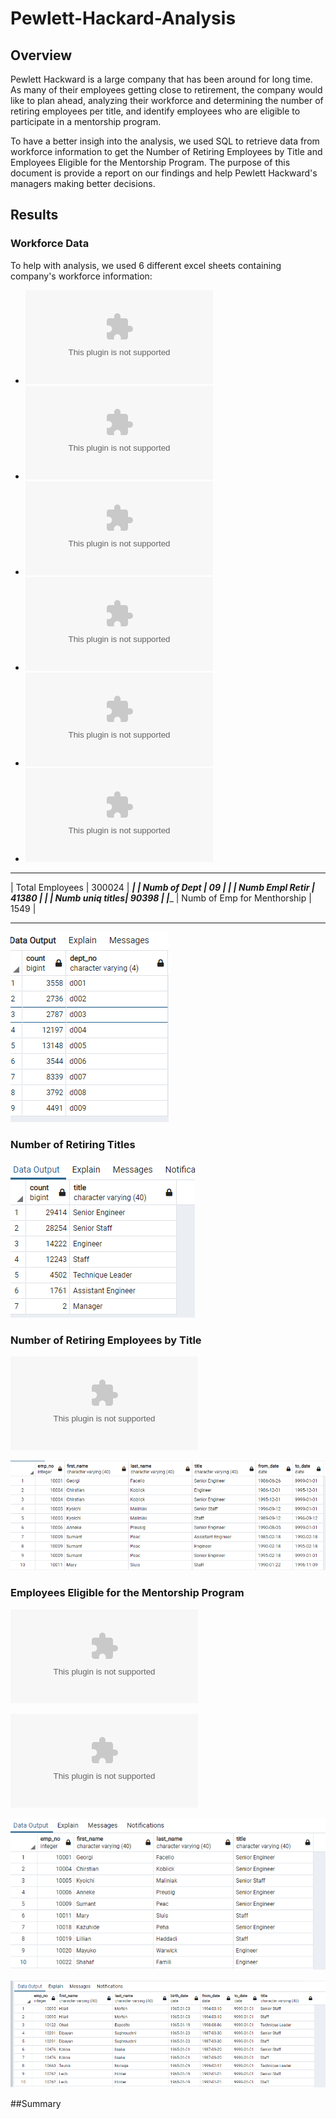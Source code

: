 # Pewlett-Hackard-Analysis

## Overview

Pewlett Hackward is a large company that has been around for long time. As many of their employees getting close to retirement, the company would like to plan ahead, analyzing their workforce and determining the number of retiring employees per title, and identify employees who are eligible to participate in a mentorship program. 

To have a better insigh into the analysis, we used SQL to retrieve data from workforce information  to get the Number of Retiring Employees by Title and Employees Eligible for the Mentorship Program. The purpose of this document is provide a report on our findings and help Pewlett Hackward's managers making better decisions.   

## Results

### Workforce Data

To help with analysis, we used 6 different excel sheets containing company's workforce information:

- ![departments](https://github.com/assaci/Pewlett-Hackard-Analysis/blob/main/Data/departments.csv?raw=true)
- ![dept_emp](https://github.com/assaci/Pewlett-Hackard-Analysis/blob/main/Datadept_emp.csv?raw=true)
- ![dept_manager](https://github.com/assaci/Pewlett-Hackard-Analysis/blob/main/Data/dept_manager.csv?raw=true)
- ![employees](https://github.com/assaci/Pewlett-Hackard-Analysis/blob/main/Data/employees.csv?raw=true)
- ![salaries](https://github.com/assaci/Pewlett-Hackard-Analysis/blob/main/Data/salaries.csv?raw=true)
- ![titles](https://github.com/assaci/Pewlett-Hackard-Analysis/blob/main/Data/titles.csv?raw=true)

_________________________________________
|  Total Employees |  300024            |
________________________________________|_
|  Numb of Dept    |  09                |
________________________________________|
|  Numb Empl Retir |  41380             |
|________________________________________
|  Numb uniq titles|  90398             |
|________________________________________
| Numb of Emp for Menthorship |  1549   |
_________________________________________

![Employees_numb_per_dept](https://github.com/assaci/Pewlett-Hackard-Analysis/blob/main/screenshot/Employees_numb_per_dept.PNG?raw=true)


### Number of Retiring Titles

![retiring_titles](https://github.com/assaci/Pewlett-Hackard-Analysis/blob/main/screenshot/retiring_titles.PNG?raw=true)

### Number of Retiring Employees by Title

![retirement_titles](https://github.com/assaci/Pewlett-Hackard-Analysis/blob/main/Data/retirement_titles.csv?raw=true)

![retirement_titles](https://github.com/assaci/Pewlett-Hackard-Analysis/blob/main/screenshot/retirement_titles.PNG?raw=true)


### Employees Eligible for the Mentorship Program

![mentorship_eligibilty](https://github.com/assaci/Pewlett-Hackard-Analysis/blob/main/screenshot/mentorship_eligibilty.csv?raw=true)

![unique_menthorship](https://github.com/assaci/Pewlett-Hackard-Analysis/blob/main/screenshot/unique_menthorship.csv?raw=true)

![unique_titles](https://github.com/assaci/Pewlett-Hackard-Analysis/blob/main/screenshot/unique_titles.PNG?raw=true)

![mentorship_eligibilty](https://github.com/assaci/Pewlett-Hackard-Analysis/blob/main/screenshot/mentorship_eligibilty.PNG?raw=true)

##Summary 



